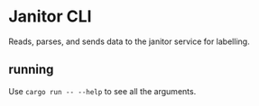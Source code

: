 # Janitor CLI

Reads, parses, and sends data to the janitor service for labelling.

## running

Use `cargo run -- --help` to see all the arguments.
